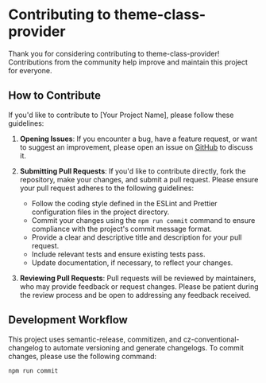 # Contributing to theme-class-provider

Thank you for considering contributing to theme-class-provider! Contributions from the community help improve and maintain this project for everyone.

## How to Contribute

If you'd like to contribute to [Your Project Name], please follow these guidelines:

1. **Opening Issues**: If you encounter a bug, have a feature request, or want to suggest an improvement, please open an issue on [GitHub](https://github.com/your-username/your-project-name/issues) to discuss it.

2. **Submitting Pull Requests**: If you'd like to contribute directly, fork the repository, make your changes, and submit a pull request. Please ensure your pull request adheres to the following guidelines:

    - Follow the coding style defined in the ESLint and Prettier configuration files in the project directory.
    - Commit your changes using the `npm run commit` command to ensure compliance with the project's commit message format.
    - Provide a clear and descriptive title and description for your pull request.
    - Include relevant tests and ensure existing tests pass.
    - Update documentation, if necessary, to reflect your changes.

3. **Reviewing Pull Requests**: Pull requests will be reviewed by maintainers, who may provide feedback or request changes. Please be patient during the review process and be open to addressing any feedback received.

## Development Workflow

This project uses semantic-release, commitizen, and cz-conventional-changelog to automate versioning and generate changelogs. To commit changes, please use the following command:

```bash
npm run commit
```

